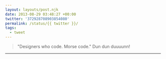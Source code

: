 ```yaml
---
layout: layouts/post.njk
date: 2013-08-29 03:48:27 +00:00
twitter: '372928708903854080'
permalink: /status/{{ twitter }}/
tags: 
  - tweet
---
```


> "Designers who code. Morse code." Dun dun duuuunn!

---
